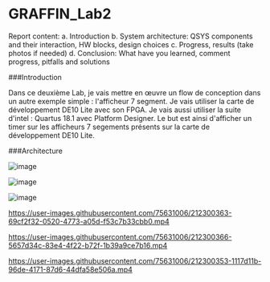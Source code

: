 # GRAFFIN_Lab2


Report content:
a. Introduction
b. System architecture:
QSYS components and their interaction, HW blocks, design choices
c. Progress, results (take photos if needed)
d. Conclusion: What have you learned, comment progress, pitfalls and solutions

###Introduction

Dans ce deuxième Lab, je vais mettre en œuvre un flow de conception dans un autre exemple simple : l'afficheur 7 segment. Je vais utiliser la carte de développement DE10 Lite avec son FPGA. Je vais aussi utiliser la suite d'intel : Quartus 18.1 avec Platform Designer. Le but est ainsi d'afficher un timer sur les afficheurs 7 segements présents sur la carte de développement DE10 Lite. 

###Architecture



![image](https://user-images.githubusercontent.com/75631006/212274691-0b18c7d9-08c7-44fa-b067-af03dfee2df5.png)


![image](https://user-images.githubusercontent.com/75631006/212274613-f78a5d1d-ba8a-4da9-94af-4430d4c6f589.png)

![image](https://user-images.githubusercontent.com/75631006/212288358-5158ec74-512a-4edc-b7ff-9e2418e4daca.png)




https://user-images.githubusercontent.com/75631006/212300363-69cf2f32-0520-4773-a05d-f53c7b33cbb0.mp4



https://user-images.githubusercontent.com/75631006/212300366-5657d34c-83e4-4f22-b72f-1b39a9ce7b16.mp4



https://user-images.githubusercontent.com/75631006/212300353-1117d11b-96de-4171-87d6-44dfa58e506a.mp4


